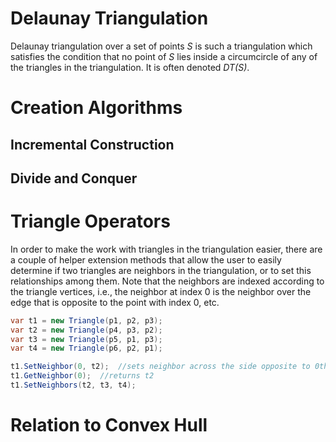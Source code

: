 # Delaunay Triangulation

Delaunay triangulation over a set of points _S_ is such a triangulation which satisfies the condition that no point of _S_ lies inside a circumcircle of any of the triangles in the triangulation. It is often denoted _DT(S)_.

# Creation Algorithms

## Incremental Construction

## Divide and Conquer

# Triangle Operators

In order to make the work with triangles in the triangulation easier, there are a couple of helper extension methods that allow the user to easily determine if two triangles are neighbors in the triangulation, or to set this relationships among them. Note that the neighbors are indexed according to the triangle vertices, i.e., the neighbor at index 0 is the neighbor over the edge that is opposite to the point with index 0, etc.

<!-- snippet: TriangleNeighbors -->
```cs
var t1 = new Triangle(p1, p2, p3);
var t2 = new Triangle(p4, p3, p2);
var t3 = new Triangle(p5, p1, p3);
var t4 = new Triangle(p6, p2, p1);

t1.SetNeighbor(0, t2);  //sets neighbor across the side opposite to 0th vertex
t1.GetNeighbor(0);  //returns t2
t1.SetNeighbors(t2, t3, t4);
```
<!-- endSnippet -->

# Relation to Convex Hull
